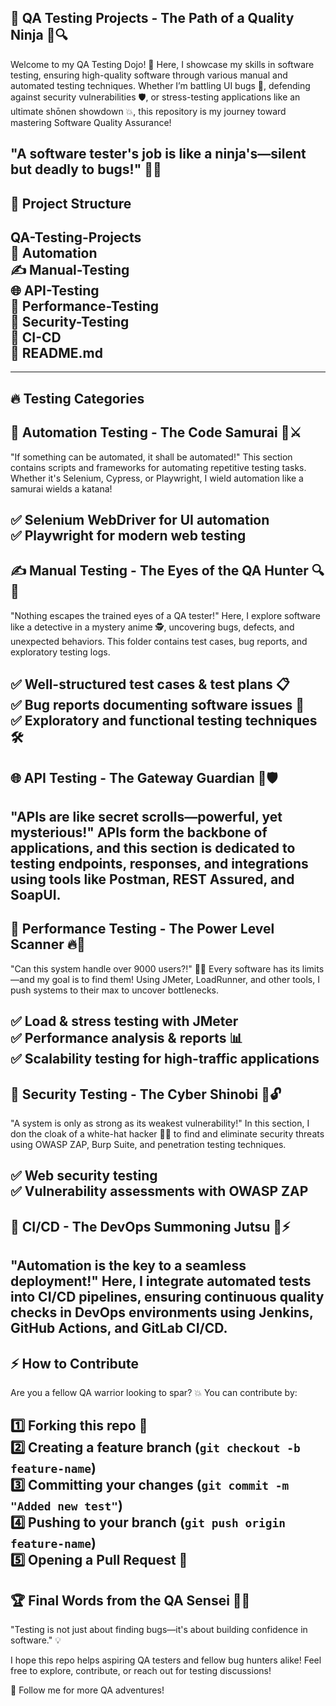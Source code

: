 🎯 QA Testing Projects - The Path of a Quality Ninja 🥷🔍
---
Welcome to my QA Testing Dojo! 🏯 Here, I showcase my skills in software testing, ensuring high-quality software through various manual and automated testing techniques. Whether I’m battling UI bugs 🐞, defending against security vulnerabilities 🛡️, or stress-testing applications like an ultimate shōnen showdown 💥, this repository is my journey toward mastering Software Quality Assurance!

"A software tester's job is like a ninja's—silent but deadly to bugs!" 🥷🐛
---

## 📂 Project Structure
QA-Testing-Projects <br>
🤖 Automation <br>
✍️ Manual-Testing <br>
🌐 API-Testing <br>
🚀 Performance-Testing <br>
🔐 Security-Testing <br>
🔄 CI-CD <br>
📜 README.md <br>
---
---
🔥 Testing Categories
---
## 🤖 Automation Testing - The Code Samurai 🏯⚔️
"If something can be automated, it shall be automated!"
This section contains scripts and frameworks for automating repetitive testing tasks. Whether it's Selenium, Cypress, or Playwright, I wield automation like a samurai wields a katana!

✅ Selenium WebDriver for UI automation <br>
✅ Playwright for modern web testing <br>
---
## ✍️ Manual Testing - The Eyes of the QA Hunter 🔍🧐
"Nothing escapes the trained eyes of a QA tester!"
Here, I explore software like a detective in a mystery anime 🕵️, uncovering bugs, defects, and unexpected behaviors. This folder contains test cases, bug reports, and exploratory testing logs.

✅ Well-structured test cases & test plans 📋 <br>
✅ Bug reports documenting software issues 🐛 <br>
✅ Exploratory and functional testing techniques 🛠️ <br>
---
## 🌐 API Testing - The Gateway Guardian 🚪🛡️
"APIs are like secret scrolls—powerful, yet mysterious!"
APIs form the backbone of applications, and this section is dedicated to testing endpoints, responses, and integrations using tools like Postman, REST Assured, and SoapUI.
---
## 🚀 Performance Testing - The Power Level Scanner 🔥💪
"Can this system handle over 9000 users?!" 👀💥
Every software has its limits—and my goal is to find them! Using JMeter, LoadRunner, and other tools, I push systems to their max to uncover bottlenecks.

✅ Load & stress testing with JMeter <br>
✅ Performance analysis & reports 📊 <br>
✅ Scalability testing for high-traffic applications <br>
---
## 🔐 Security Testing - The Cyber Shinobi 🥷🔓
"A system is only as strong as its weakest vulnerability!"
In this section, I don the cloak of a white-hat hacker 🏴‍☠️ to find and eliminate security threats using OWASP ZAP, Burp Suite, and penetration testing techniques.

✅ Web security testing <br> 
✅ Vulnerability assessments with OWASP ZAP <br>
---
## 🔄 CI/CD - The DevOps Summoning Jutsu 📜⚡
"Automation is the key to a seamless deployment!"
Here, I integrate automated tests into CI/CD pipelines, ensuring continuous quality checks in DevOps environments using Jenkins, GitHub Actions, and GitLab CI/CD.
---
## ⚡ How to Contribute
Are you a fellow QA warrior looking to spar? 💥 You can contribute by:

 1️⃣ Forking this repo 🍴 <br>
 2️⃣ Creating a feature branch (`git checkout -b feature-name`) <br>
 3️⃣ Committing your changes (`git commit -m "Added new test"`) <br>
 4️⃣ Pushing to your branch (`git push origin feature-name`) <br>
 5️⃣ Opening a Pull Request 🎯
---
## 🏆 Final Words from the QA Sensei 🥋🎌
"Testing is not just about finding bugs—it's about building confidence in software." 💡

I hope this repo helps aspiring QA testers and fellow bug hunters alike! Feel free to explore, contribute, or reach out for testing discussions!

🚀 Follow me for more QA adventures!







